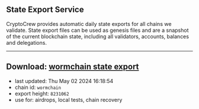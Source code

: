 ## State Export Service
CryptoCrew provides automatic daily state exports for all chains we validate. State export files can be used as genesis files and are a snapshot of the current blockchain state, including all validators, accounts, balances and delegations.

---
**Download: [wormchain state export](https://dl-eu2.ccvalidators.com/SERVICE/wormchain/wormchain_export_8231062.json)**
---

- last updated: Thu May 02 2024 16:18:54
- chain id: `wormchain`
- export height: `8231062`
- use for: airdrops, local tests, chain recovery
